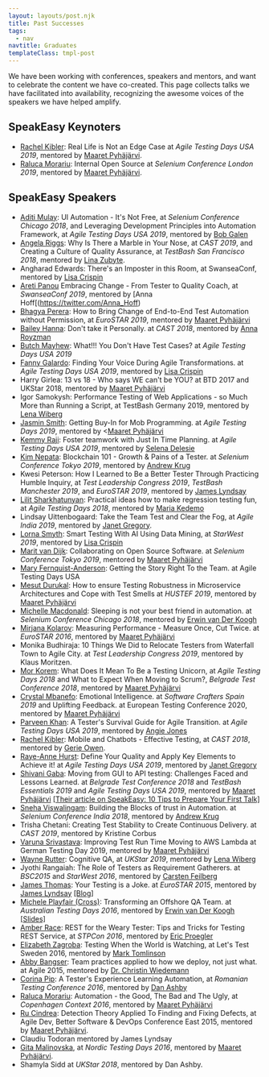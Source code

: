 ```yaml
---
layout: layouts/post.njk
title: Past Successes
tags:
  - nav
navtitle: Graduates
templateClass: tmpl-post
---
```


We have been working with conferences, speakers and mentors, and want to celebrate the content we have co-created. This page collects talks we have facilitated into availability, recognizing the awesome voices of the speakers we have helped amplify.

## SpeakEasy Keynoters

   * [Rachel Kibler](https://twitter.com/racheljoi): Real Life is Not an Edge Case at *Agile Testing Days USA 2019*, mentored by [Maaret Pyhäjärvi](https://twitter.com/maaretp).
   * [Raluca Morariu](https://twitter.com/schumitza): Internal Open Source at *Selenium Conference London 2019*, mentored by [Maaret Pyhäjärvi](https://twitter.com/maaretp).


## SpeakEasy Speakers

   * [Aditi Mulay](https://twitter.com/AditiMulay18): UI Automation - It's Not Free, at *Selenium Conference Chicago 2018*, and Leveraging Development Principles into Automation Framework, at *Agile Testing Days USA 2019*, mentored by [Bob Galen](https://twitter.com/bobgalen)
   * [Angela Riggs](https://twitter.com/AngelaRiggs_): Why Is There a Marble in Your Nose, at *CAST 2019*, and Creating a Culture of Quality Assurance, at *TestBash San Francisco 2018*, mentored by [Lina Zubyte](https://twitter.com/buggylina).
   * Angharad Edwards: There's an Imposter in this Room, at SwanseaConf, mentored by [Lisa Crispin](https://twitter.com/lisacrispin)
   * [Areti Panou](https://twitter.com/unremarkableQA") Embracing Change - From Tester to Quality Coach, at *SwanseaConf 2019*, mentored by [Anna Hoff[(https://twitter.com/Anna_Hoff)
   * [Bhagya Perera](https://twitter.com/bhagyagdm): How to Bring Change of End-to-End Test Automation without Permission, at *EuroSTAR 2019*, mentored by [Maaret Pyhäjärvi](https://twitter.com/maaretp)
   * <a href="https://twitter.com/baileyhanna"  target="_blank">Bailey Hanna</a>: Don't take it Personally. at <i>CAST 2018</i>, mentored by <a href="https://twitter.com/QA_nna"  target="_blank">Anna Royzman</a>
   * <a href="https://twitter.com/ButchMayhew"  target="_blank">Butch Mayhew</a>: What!!! You Don't Have Test Cases? at <i>Agile Testing Days USA 2019</i></li>
   * <a href="https://twitter.com/dramatictester" target="_blank">Fanny Galardo</a>: Finding Your Voice During Agile Transformations. at <I>Agile Testing Days USA 2019</i>, mentored by [Lisa Crispin](https://twitter.com/lisacrispin)
   * Harry Girlea: 13 vs 18 - Who says WE can't be YOU? at BTD 2017 and UKStar 2018, mentored by [Maaret Pyhäjärvi](https://twitter.com/maaretp)
   * Igor Samokysh: Performance Testing of Web Applications - so Much More than Running a Script, at TestBash Germany 2019, mentored by <a href="https://twitter.com/LenaPejgan">Lena Wiberg</li>
   * <a href="https://twitter.com/jasmintestscode"  target="_blank">Jasmin Smith</a>: Getting Buy-In for Mob Programming. at <i>Agile Testing Days 2019</i>, mentored by <[Maaret Pyhäjärvi](https://twitter.com/maaretp)
   * <a href="https://twitter.com/kemmraj" target="_blank">Kemmy Raji</a>: Foster teamwork with Just In Time Planning. at <i>Agile Testing Days USA 2019</i>, mentored by <a href="https://twitter.com/SelenaDelesie"  target="_blank">Selena Delesie</a>
   * <a href="https://twitter.com/C2KimN">Kim Nepata</a>: Blockchain 101 - Growth & Pains of a Tester. at *Selenium Conference Tokyo 2019*, mentored by <a href="https://twitter.com/lazycoderio" target="_blank">Andrew Krug</a>
   * Kwesi Peterson: How I Learned to Be a Better Tester Through Practicing Humble Inquiry, at *Test Leadership Congress 2019*, *TestBash Manchester 2019*, and *EuroSTAR 2019*, mentored by [James Lyndsay](https://twitter.com/workroomprds)
   * [Lilit Sharkhatunyan](https://twitter.com/lilitshark): Practical ideas how to make regression testing fun, at *Agile Testing Days 2018*, mentored by <a href="https://twitter.com/mariakedemo">Maria Kedemo</a>
   * Lindsay Uittenbogaard: Take the Team Test and Clear the Fog, at <i>Agile India 2019</i>, mentored by <a href="https://twitter.com/janetgregoryca">Janet Gregory</a>.
   * [Lorna Smyth](https://twitter.com/DigiLorna): Smart Testing With AI Using Data Mining, at *StarWest 2019*, mentored by [Lisa Crispin](https://twitter.com/lisacrispin)
   * [Marit van Dijk](https://twitter.com/MaritvanDijk77): Collaborating on Open Source Software. at <i>Selenium Conference Tokyo 2019</i>, mentored by [Maaret Pyhäjärvi](https://twitter.com/maaretp)
   * [Mary Fernquist-Anderson](https://twitter.com/GrrlPirate): Getting the Story Right To the Team. at Agile Testing Days USA
   * [Mesut Durukal](https://twitter.com/DurukalMesut): How to ensure Testing Robustness in Microservice Architectures and Cope with Test Smells at *HUSTEF 2019*,  mentored by [Maaret Pyhäjärvi](https://twitter.com/maaretp)
   * [Michelle Macdonald](https://twitter.com/mishmaccas): Sleeping is not your best friend in automation. at *Selenium Conference Chicago 2018*, mentored by [Erwin van Der Koogh](https://twitter.com/evanderkoogh)
   * [Mirjana Kolarov](https://twitter.com/mirjanakolarov): Measuring Performance - Measure Once, Cut Twice. at *EuroSTAR 2016*, mentored by [Maaret Pyhäjärvi](https://twitter.com/maaretp)
   * Monika Budhiraja: 10 Things We Did to Relocate Testers from Waterfall Town to Agile City. at *Test Leadership Congress 2019*, mentored by Klaus Moritzen.
   * [Mor Korem](https://twitter.com/temorel): What Does It Mean To Be a Testing Unicorn, at *Agile Testing Days 2018* and What to Expect When Moving to Scrum?, *Belgrade Test Conference 2018*, mentored by [Maaret Pyhäjärvi](https://twitter.com/maaretp)
   * [Crystal Mbanefo](https://twitter.com/CrystalMbanefo): Emotional Intelligence. at *Software Crafters Spain 2019* and Uplifting Feedback. at European Testing Conference 2020, mentored by [Maaret Pyhäjärvi](https://twitter.com/maaretp)
   * [Parveen Khan](ttps://twitter.com/Parveen_Khan10): A Tester's Survival Guide for Agile Transition. at *Agile Testing Days USA 2019*, mentored by [Angie Jones](https://twitter.com/techgirl1908)
   * [Rachel Kibler](https://twitter.com/racheljoi): Mobile and Chatbots - Effective Testing, at *CAST 2018*, mentored by [Gerie Owen](https://twitter.com/GerieOwen).
   * [Raye-Anne Hurst](https://twitter.com/RayeAnneHurst): Define Your Quality and Apply Key Elements to Achieve it! at *Agile Testing Days USA 2019*, mentored by [Janet Gregory](https://twitter.com/JanetGregory)
   * <a href="https://twitter.com/shivani_gaba_" target="_blank">Shivani Gaba</a>: Moving from GUI to API testing: Challenges Faced and Lessons Learned. at <i>Belgrade Test Conference 2018</i> and <i>TestBash Essentials 2019</i> and *Agile Testing Days USA 2019*, mentored by [Maaret Pyhäjärvi](https://twitter.com/maaretp) <a href="https://medium.com/@shivani_gaba 10-tips-to-prepare-your-first-talk-9c4e15ed8dd6" target="_blank">[Their article on SpeakEasy: 10 Tips to Prepare Your First Talk]</a>
   * <a href="https://twitter.com/sviswalingam" target="_blank">Sneha Viswalingam</a>: Building the Blocks of trust in Automation. at *Selenium Conference India 2018*, mentored by <a href="https://twitter.com/lazycoderio" target="_blank">Andrew Krug</a>
   * Trisha Chetani: Creating Test Stability to Create Continuous Delivery. at <i>CAST 2019</i>, mentored by Kristine Corbus
   * <a href="https://twitter.com/vibranttester">Varuna Srivastava</a>: Improving Test Run Time Moving to AWS Lambda at German Testing Day 2019, mentored by [Maaret Pyhäjärvi](https://twitter.com/maaretp)
   * <a href="https://twitter.com/microrutter">Wayne Rutter</a>: Cognitive QA, at *UKStar 2019*, mentored by <a href="https://twitter.com/LenaPejgan">Lena Wiberg</a>
   * Jyothi Rangaiah: The Role of Testers as Requirement Gatherers. at <i>BSC2015</i> and <i>StarWest 2016</i>, mentored by [Carsten Feilberg](https://twitter.com/Carsten_F)
   * [James Thomas](https://twitter.com/qahiccupps)</a>: Your Testing is a Joke. at <i>EuroSTAR 2015</i>, mentored by <a href="https://twitter.com/workroomprds" target="_blank">James Lyndsay</a> <a href="https://qahiccups.blogspot.com/2017/01/speaking-easier.html" target="_blank">[Blog]</a>
   * [Michele Playfair (Cross)](https://twitter.com/MichelePlayfair): Transforming an Offshore QA Team. at *Australian Testing Days 2016*, mentored by [Erwin van Der Koogh](https://twitter.com/evanderkoogh) <a href="https://www.slideshare.net/slideshow/embed_code/key/qVyRnIjOnGqOTl" target="_blank">[Slides]</a>
   * <a href="https://twitter.com/ambertests" target="_blank">Amber Race</a>: REST for the Weary Tester: Tips and Tricks for Testing REST Service, at <i>STPCon 2016</i>, mentored by <a href="https://twitter.com/ericproegler" target="_blank">Eric Proegler</a>
   * <a href="https://twitter.com/ezagroba" target="_blank">Elizabeth Zagroba</a>: Testing When the World is Watching, at Let's Test Sweden 2016, mentored by <a href="https://twitter.com/markontask" target="_blank">Mark Tomlinson</a>
   * <a href="https://twitter.com/a_bangser" target="_blank">Abby Bangser</a>: Team practices applied to how we deploy, not just what. at Agile 2015, mentored by <a href="https://twitter.com/c_wiedemann" target="_blank">Dr. Christin Wiedemann</a></li>
   * [Corina Pip](https://twitter.com/imalittletester): A Tester's Experience Learning Automation,
   at *Romanian Testing Conference 2016*, mentored by [Dan Ashby](https://twitter.com/DanAshby04)
   * [Raluca Morariu](https://twitter.com/schumitza"): Automation - the Good, The Bad and The Ugly,
   at *Copenhagen Context 2016*, mentored by [Maaret Pyhäjärvi](https://twitter.com/maaretp)
   * [Ru Cindrea](https://twitter.com/ru_altom): Detection Theory Applied To Finding and Fixing Defects,
   at Agile Dev, Better Software & DevOps Conference East 2015, mentored by [Maaret Pyhäjärvi](https://twitter.com/maaretp).
   * Claudiu Todoran mentored by James Lyndsay
   * [Gita Malinovska](https://twitter.com/gita_m), at *Nordic Testing Days 2016*, mentored by [Maaret Pyhäjärvi](https://twitter.com/maaretp).
   * Shamyla Sidd at *UKStar 2018*, mentored by Dan Ashby.
